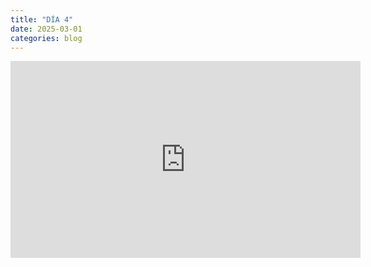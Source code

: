 ```yaml
---
title: "DÍA 4"
date: 2025-03-01
categories: blog
---
```


<iframe width="560" height="315" src="https://www.youtube.com/embed/aOyMU9rRIx8" frameborder="0" allowfullscreen></iframe>


